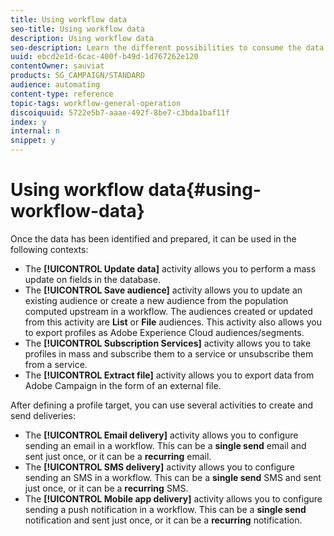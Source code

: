 ```yaml
---
title: Using workflow data
seo-title: Using workflow data
description: Using workflow data
seo-description: Learn the different possibilities to consume the data you imported or targeted.
uuid: ebcd2e1d-6cac-400f-b49d-1d767262e120
contentOwner: sauviat
products: SG_CAMPAIGN/STANDARD
audience: automating
content-type: reference
topic-tags: workflow-general-operation
discoiquuid: 5722e5b7-aaae-492f-8be7-c3bda1baf11f
index: y
internal: n
snippet: y
---
```


# Using workflow data{#using-workflow-data}

Once the data has been identified and prepared, it can be used in the following contexts:

* The **[!UICONTROL Update data]** activity allows you to perform a mass update on fields in the database.
* The **[!UICONTROL Save audience]** activity allows you to update an existing audience or create a new audience from the population computed upstream in a workflow. The audiences created or updated from this activity are **List** or **File** audiences. This activity also allows you to export profiles as Adobe Experience Cloud audiences/segments.
* The **[!UICONTROL Subscription Services]** activity allows you to take profiles in mass and subscribe them to a service or unsubscribe them from a service.
* The **[!UICONTROL Extract file]** activity allows you to export data from Adobe Campaign in the form of an external file.

After defining a profile target, you can use several activities to create and send deliveries:

* The **[!UICONTROL Email delivery]** activity allows you to configure sending an email in a workflow. This can be a **single send** email and sent just once, or it can be a **recurring** email.
* The **[!UICONTROL SMS delivery]** activity allows you to configure sending an SMS in a workflow. This can be a **single send** SMS and sent just once, or it can be a **recurring** SMS.
* The **[!UICONTROL Mobile app delivery]** activity allows you to configure sending a push notification in a workflow. This can be a **single send** notification and sent just once, or it can be a **recurring** notification.

